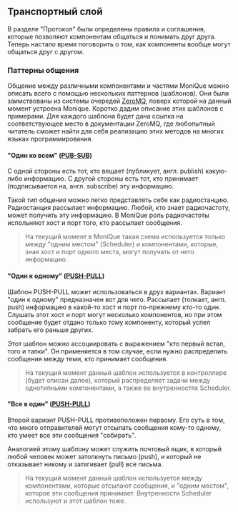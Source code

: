 ## Транспортный слой

В разделе "Протокол" были определены правила и соглашения, которые позволяют компонентам общаться и понимать друг друга.
Теперь настало время поговорить о том, как компоненты вообще могут общаться друг с другом.

### Паттерны общения

Общение между различными компонентами и частями MoniQue можно описать всего с помощью нескольких паттернов (шаблонов).
Они были заимствованы из системы очередей [ZeroMQ](http://zeromq.org/), поверх которой на данный момент устроена Monique.
Коротко дадим описание этих шаблонов с примерами.
Для каждого шаблона будет дана ссылка на соответствующее место в документации ZeroMQ, где любопытный читатель сможет найти для себя реализацию этих методов на многих языках программирования.

#### "Один ко всем" ([PUB-SUB](http://zguide.zeromq.org/page:all#Getting-the-Message-Out))

С одной стороны есть тот, кто вещает (публикует, англ. publish) какую-либо информацию.
С другой стороны есть тот, кто принимает (подписывается на, англ. subscribe) эту информацию.

Такой тип общения можно легко представлять себе как радиостанцию.
Радиостанция рассылает информацию.
Любой, кто знает радиочастоту, может получить эту информацию.
В MoniQue роль радиочастоты испольняют хост и порт того, кто рассылает сообщения.

> На текущий момент в MoniQue такая схема используется только между "одним местом" (Scheduler) и компонентами, которые, зная хост и порт одного места, могут получать от него информацию.

#### "Один к одному" ([PUSH-PULL](http://zguide.zeromq.org/page:all#Divide-and-Conquer))

Шаблон PUSH-PULL может использоваться в друх вариантах.
Вариант "один к одному" предназначен вот для чего.
Рассылает (толкает, англ. push) информацию в какой-то хост и порт по-прежнему кто-то один.
Слушать этот хост и порт могут несколько компонентов, но при этом сообщение будет отдано только тому компоненту, который успел забрать его раньше других.

Этот шаблон можно ассоциировать с выражением "кто первый встал, того и тапки".
Он применяется в том случае, если нужно распределить сообщения между теми, кто принимает сообщения.

> На текущий момент данный шаблон используется в контроллере (будет описан далее), который распределяет задачи между однотипными компонентами, а также во внутренностях Scheduler.

#### "Все в один" ([PUSH-PULL](http://zguide.zeromq.org/page:all#Divide-and-Conquer))

Второй вариант PUSH-PULL противоположен первому.
Его суть в том, что много отправителей могут отсылать сообщения кому-то одному, кто умеет все эти сообщения "собирать".

Аналогией этому шаблону может служить почтовый ящик, в который любой человек может затолкнуть письмо (push), и который не отказывает никому и затягивает (pull) все письма.

> На текущий момент данный шаблон используется между компонентами, которые отсылают сообщения, и "одним местом", которое эти сообщения принимает.
> Внутренности Scheduler используют и этот шаблон тоже.

